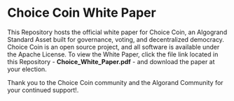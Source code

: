 # Choice Coin White Paper
This Repository hosts the official white paper for Choice Coin, an Algogrand Standard Asset built for governance, voting, and decentralized democracy. Choice Coin is an open source project, and all software is available under the Apache License. To view the White Paper, click the file link located in this Repository - **Choice_White_Paper.pdf** - and download the paper at your election. 

Thank you to the Choice Coin community and the Algorand Community for your continued support!.
